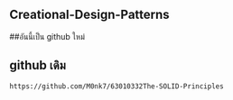 ## Creational-Design-Patterns

##อันนี้เป็น github ใหม่ 

## github เดิม
`https://github.com/M0nk7/63010332The-SOLID-Principles`
